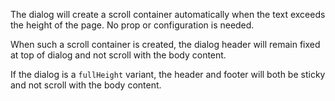 The dialog will create a scroll container automatically when the text exceeds the height of the page. No prop or configuration is needed. 

When such a scroll container is created, the dialog header will remain fixed at top of dialog and not scroll with the body content.

If the dialog is a  `fullHeight` variant, the header and footer will both be sticky and not scroll with the body content. 
